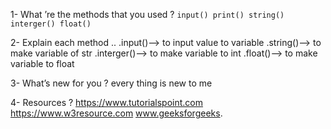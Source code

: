 1- What ’re the methods that you used ?
`input()
print()
string()
interger()
float()`



2- Explain each method ..
.input()--> to input value to variable
.string()--> to make variable of str 
.interger()--> to make variable to int
.float()--> to make variable to float

3- What’s new for you ?
every thing is new to me 


4- Resources ? 
https://www.tutorialspoint.com
https://www.w3resource.com
www.geeksforgeeks.
